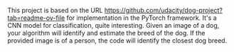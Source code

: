 This project is based on the URL https://github.com/udacity/dog-project?tab=readme-ov-file for implementation in the PyTorch framework. 
It's a CNN model for classification, quite interesting. Given an image of a dog, your algorithm will identify and estimate the breed of the dog. If the provided image is of a person, the code will identify the closest dog breed.
